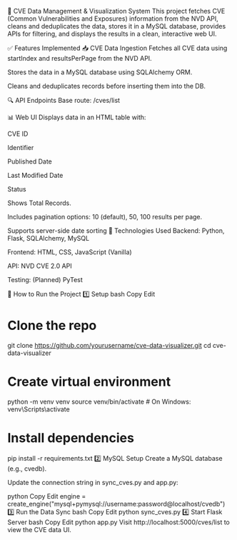 🔐 CVE Data Management & Visualization System
This project fetches CVE (Common Vulnerabilities and Exposures) information from the NVD API, cleans and deduplicates the data, stores it in a MySQL database, provides APIs for filtering, and displays the results in a clean, interactive web UI.

✅ Features Implemented
📥 CVE Data Ingestion
Fetches all CVE data using startIndex and resultsPerPage from the NVD API.

Stores the data in a MySQL database using SQLAlchemy ORM.

Cleans and deduplicates records before inserting them into the DB.

🔍 API Endpoints
Base route: /cves/list

📊 Web UI
Displays data in an HTML table with:

CVE ID

Identifier

Published Date

Last Modified Date

Status

Shows Total Records.

Includes pagination options: 10 (default), 50, 100 results per page.

Supports server-side date sorting
🔄 Technologies Used
Backend: Python, Flask, SQLAlchemy, MySQL

Frontend: HTML, CSS, JavaScript (Vanilla)

API: NVD CVE 2.0 API

Testing: (Planned) PyTest

🚀 How to Run the Project
1️⃣ Setup
bash
Copy
Edit
# Clone the repo
git clone https://github.com/yourusername/cve-data-visualizer.git
cd cve-data-visualizer

# Create virtual environment
python -m venv venv
source venv/bin/activate  # On Windows: venv\Scripts\activate

# Install dependencies
pip install -r requirements.txt
2️⃣ MySQL Setup
Create a MySQL database (e.g., cvedb).

Update the connection string in sync_cves.py and app.py:

python
Copy
Edit
engine = create_engine("mysql+pymysql://username:password@localhost/cvedb")
3️⃣ Run the Data Sync
bash
Copy
Edit
python sync_cves.py
4️⃣ Start Flask Server
bash
Copy
Edit
python app.py
Visit http://localhost:5000/cves/list to view the CVE data UI.
